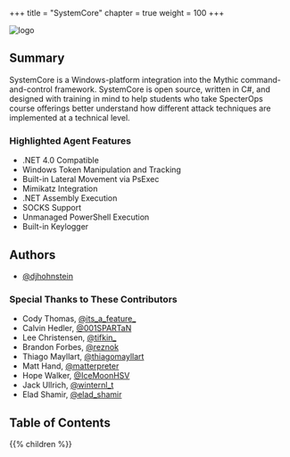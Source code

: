 +++
title = "SystemCore"
chapter = true
weight = 100
+++

![logo](/agents/SystemCore/SystemCoreLandscape.svg?width=600px)

## Summary

SystemCore is a Windows-platform integration into the Mythic command-and-control framework. SystemCore is open source, written in C#, and designed with training in mind to help students who take SpecterOps course offerings better understand how different attack techniques are implemented at a technical level.

### Highlighted Agent Features

- .NET 4.0 Compatible
- Windows Token Manipulation and Tracking
- Built-in Lateral Movement via PsExec
- Mimikatz Integration
- .NET Assembly Execution
- SOCKS Support
- Unmanaged PowerShell Execution
- Built-in Keylogger
  
## Authors

- [@djhohnstein](https://twitter.com/djhohnstein)

### Special Thanks to These Contributors

- Cody Thomas, [@its_a_feature_](https://twitter.com/its_a_feature_)
- Calvin Hedler, [@001SPARTaN](https://twitter.com/001spartan)
- Lee Christensen, [@tifkin_](https://twitter.com/tifkin_)
- Brandon Forbes, [@reznok](https://twitter.com/rezn0k)
- Thiago Mayllart, [@thiagomayllart](https://twitter.com/thiagomayllart)
- Matt Hand, [@matterpreter](https://twitter.com/matterpreter)
- Hope Walker, [@IceMoonHSV](https://twitter.com/IceMoonHSV)
- Jack Ullrich, [@winternl_t](https://twitter.com/winternl_t)
- Elad Shamir, [@elad_shamir](https://twitter.com/elad_shamir)

## Table of Contents

{{% children %}}